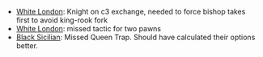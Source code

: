 - [White London](https://lichess.org/DLDK9AGI/white#18): Knight on c3 exchange, needed to force bishop takes first to avoid king-rook fork
- [White London](https://lichess.org/DLDK9AGI/white#12): missed tactic for two pawns
- [Black Sicilian](https://lichess.org/Wzv19IhK/black#45): Missed Queen Trap. Should have calculated their options better.
